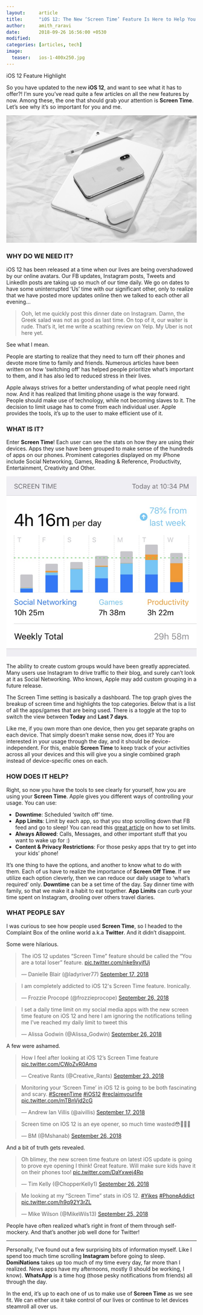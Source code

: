 ```yaml
---
layout:     article
title:      "iOS 12: The New ‘Screen Time’ Feature Is Here to Help You Switch Off!"
author:     amith_raravi
date:       2018-09-26 16:56:00 +0530
modified:   
categories: [articles, tech]
image:
  teaser:   ios-1-400x250.jpg
---
```


iOS 12 Feature Highlight

So you have updated to the new **iOS 12**, and want to see what it has to offer?! I’m sure you’ve read quite a few articles on all the new features by now. Among these, the one that should grab your attention is **Screen Time**. Let’s see why it’s so important for you and me.

![image](/images/ios-1.jpg)

### WHY DO WE NEED IT?

iOS 12 has been released at a time when our lives are being overshadowed by our online avatars. Our FB updates, Instagram posts, Tweets and LinkedIn posts are taking up so much of our time daily. We go on dates to have some uninterrupted ‘Us’ time with our significant other, only to realize that we have posted more updates online then we talked to each other all evening…

>Ooh, let me quickly post this dinner date on Instagram. Damn, the Greek salad was not as good as last time. On top of it, our waiter is rude. That’s it, let me write a scathing review on Yelp. My Uber is not here yet.

See what I mean.

People are starting to realize that they need to turn off their phones and devote more time to family and friends. Numerous articles have been written on how ‘switching off’ has helped people prioritize what’s important to them, and it has also led to reduced stress in their lives.

Apple always strives for a better understanding of what people need right now. And it has realized that limiting phone usage is the way forward. People should make use of technology, while not becoming slaves to it. The decision to limit usage has to come from each individual user. Apple provides the tools, it’s up to the user to make efficient use of it.

### WHAT IS IT?

Enter **Screen Time**! Each user can see the stats on how they are using their devices. Apps they use have been grouped to make sense of the hundreds of apps on our phones. Prominent categories displayed on my iPhone include Social Networking, Games, Reading & Reference, Productivity, Entertainment, Creativity and Other.

![image](/images/ios-2.jpg)

The ability to create custom groups would have been greatly appreciated. Many users use Instagram to drive traffic to their blog, and surely can’t look at it as Social Networking. Who knows, Apple may add custom grouping in a future release.

The Screen Time setting is basically a dashboard. The top graph gives the breakup of screen time and highlights the top categories. Below that is a list of all the apps/games that are being used. There is a toggle at the top to switch the view between **Today** and **Last 7 days**.

Like me, if you own more than one device, then you get separate graphs on each device. That simply doesn’t make sense now, does it? You are interested in your usage through the day, and it should be device-independent. For this, enable **Screen Time** to keep track of your activities across all your devices and this will give you a single combined graph instead of device-specific ones on each.

### HOW DOES IT HELP?

Right, so now you have the tools to see clearly for yourself, how you are using your **Screen Time**. Apple gives you different ways of controlling your usage. You can use:
* **Downtime**: Scheduled ‘switch off’ time.
* **App Limits**: Limit by each app, so that you stop scrolling down that FB feed and go to sleep! You can read this [great article](https://www.tomsguide.com/us/ios-12-tips-and-tricks,review-5538-6.html) on how to set limits.
* **Always Allowed**: Calls, Messages, and other important stuff that you want to wake up for :)
* **Content & Privacy Restrictions**: For those pesky apps that try to get into your kids’ phone!

It’s one thing to have the options, and another to know what to do with them. Each of us have to realize the importance of **Screen Off Time**. If we utilize each option cleverly, then we can reduce our daily usage to ‘what’s required’ only. **Downtime** can be a set time of the day. Say dinner time with family, so that we make it a habit to eat together. **App Limits** can curb your time spent on Instagram, drooling over others travel diaries.

### WHAT PEOPLE SAY

I was curious to see how people used **Screen Time**, so I headed to the Complaint Box of the online world a.k.a **Twitter**. And it didn’t disappoint.

Some were hilarious.

<blockquote class="twitter-tweet" data-cards="hidden" data-lang="en"><p lang="en" dir="ltr">The iOS 12 updates “Screen Time” feature should be called the “You are a total loser” feature. <a href="https://t.co/nke9xyifUj">pic.twitter.com/nke9xyifUj</a></p>&mdash; Danielle Blair (@ladyriver77) <a href="https://twitter.com/ladyriver77/status/1041831465691041792?ref_src=twsrc%5Etfw">September 17, 2018</a></blockquote> <script async src="https://platform.twitter.com/widgets.js" charset="utf-8"></script>

<blockquote class="twitter-tweet" data-lang="en"><p lang="en" dir="ltr">I am completely addicted to iOS 12&#39;s Screen Time feature. Ironically.</p>&mdash; Frozzie Procopé (@frozzieprocope) <a href="https://twitter.com/frozzieprocope/status/1044899230073180160?ref_src=twsrc%5Etfw">September 26, 2018</a></blockquote> <script async src="https://platform.twitter.com/widgets.js" charset="utf-8"></script>

<blockquote class="twitter-tweet" data-lang="en"><p lang="en" dir="ltr">I set a daily time limit on my social media apps with the new screen time feature on iOS 12 and here I am ignoring the notifications telling me I’ve reached my daily limit to tweet this</p>&mdash; Alissa Godwin (@Alissa_Godwin) <a href="https://twitter.com/Alissa_Godwin/status/1044772658129326080?ref_src=twsrc%5Etfw">September 26, 2018</a></blockquote> <script async src="https://platform.twitter.com/widgets.js" charset="utf-8"></script>

A few were ashamed.

<blockquote class="twitter-tweet" data-lang="en"><p lang="en" dir="ltr">How I feel after looking at iOS 12’s Screen Time feature <a href="https://t.co/CWoZvR0Amq">pic.twitter.com/CWoZvR0Amq</a></p>&mdash; Creative Rants (@Creative_Rants) <a href="https://twitter.com/Creative_Rants/status/1043990136164372480?ref_src=twsrc%5Etfw">September 23, 2018</a></blockquote> <script async src="https://platform.twitter.com/widgets.js" charset="utf-8"></script>

<blockquote class="twitter-tweet" data-cards="hidden" data-lang="en"><p lang="en" dir="ltr">Monitoring your ‘Screen Time’ in iOS 12 is going to be both fascinating and scary. <a href="https://twitter.com/hashtag/ScreenTime?src=hash&amp;ref_src=twsrc%5Etfw">#ScreenTime</a> <a href="https://twitter.com/hashtag/iOS12?src=hash&amp;ref_src=twsrc%5Etfw">#iOS12</a> <a href="https://twitter.com/hashtag/reclaimyourlife?src=hash&amp;ref_src=twsrc%5Etfw">#reclaimyourlife</a> <a href="https://t.co/mTBnVjd2cG">pic.twitter.com/mTBnVjd2cG</a></p>&mdash; Andrew Ian Villis (@aivillis) <a href="https://twitter.com/aivillis/status/1041803312113373185?ref_src=twsrc%5Etfw">September 17, 2018</a></blockquote> <script async src="https://platform.twitter.com/widgets.js" charset="utf-8"></script>

<blockquote class="twitter-tweet" data-lang="en"><p lang="en" dir="ltr">Screen time on IOS 12 is an eye opener, so much time wasted😳🙆🏿‍♂️</p>&mdash; BM (@Mshanab) <a href="https://twitter.com/Mshanab/status/1044984399111081986?ref_src=twsrc%5Etfw">September 26, 2018</a></blockquote> <script async src="https://platform.twitter.com/widgets.js" charset="utf-8"></script>

And a bit of truth gets revealed.

<blockquote class="twitter-tweet" data-cards="hidden" data-lang="en"><p lang="en" dir="ltr">Oh blimey, the new screen time feature on latest iOS update is going to prove eye opening I think! Great feature. Will make sure kids have it on their phones too! <a href="https://t.co/DaYxwej4Rp">pic.twitter.com/DaYxwej4Rp</a></p>&mdash; Tim Kelly (@ChopperKelly1) <a href="https://twitter.com/ChopperKelly1/status/1044916924264706049?ref_src=twsrc%5Etfw">September 26, 2018</a></blockquote> <script async src="https://platform.twitter.com/widgets.js" charset="utf-8"></script>

<blockquote class="twitter-tweet" data-lang="en"><p lang="en" dir="ltr">Me looking at my “Screen Time” stats in iOS 12. <a href="https://twitter.com/hashtag/Yikes?src=hash&amp;ref_src=twsrc%5Etfw">#Yikes</a> <a href="https://twitter.com/hashtag/PhoneAddict?src=hash&amp;ref_src=twsrc%5Etfw">#PhoneAddict</a> <a href="https://t.co/h9q92Y3rZL">pic.twitter.com/h9q92Y3rZL</a></p>&mdash; Mike Wilson (@MikeWils13) <a href="https://twitter.com/MikeWils13/status/1044703912429858816?ref_src=twsrc%5Etfw">September 25, 2018</a></blockquote> <script async src="https://platform.twitter.com/widgets.js" charset="utf-8"></script>

People have often realized what’s right in front of them through self-mockery. And that’s another job well done for Twitter!

---

Personally, I’ve found out a few surprising bits of information myself. Like I spend too much time scrolling **Instagram** before going to sleep. **DomiNations** takes up too much of my time every day, far more than I realized. News apps have my afternoons, mostly (I should be working, I know). **WhatsApp** is a time hog (those pesky notifications from friends) all through the day.

In the end, it’s up to each one of us to make use of **Screen Time** as we see fit. We can either use it take control of our lives or continue to let devices steamroll all over us.
